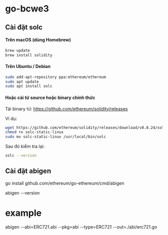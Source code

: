 # go-bcwe3

## Cài đặt solc

#### **Trên macOS (dùng Homebrew)**

```bash
brew update
brew install solidity
```

#### **Trên Ubuntu / Debian**

```bash
sudo add-apt-repository ppa:ethereum/ethereum
sudo apt update
sudo apt install solc
```

#### **Hoặc cài từ source hoặc binary chính thức**

Tải binary từ: https://github.com/ethereum/solidity/releases

Ví dụ:

```bash
wget https://github.com/ethereum/solidity/releases/download/v0.8.24/solc-static-linux
chmod +x solc-static-linux
sudo mv solc-static-linux /usr/local/bin/solc
```

Sau đó kiểm tra lại:

```bash
solc --version
```

## Cài đặt abigen

go install github.com/ethereum/go-ethereum/cmd/abigen

abigen --version

# example

abigen --abi=ERC721.abi --pkg=abi --type=ERC721 --out=./abi/erc721.go
